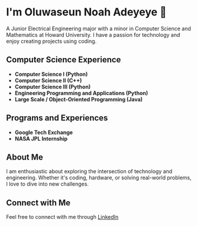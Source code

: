 # I'm Oluwaseun Noah Adeyeye 👋

A Junior Electrical Engineering major with a minor in Computer Science and Mathematics at Howard University. I have a passion for technology and enjoy creating projects using coding.

## Computer Science Experience

- **Computer Science I (Python)**
- **Computer Science II (C++)**
- **Computer Science III (Python)**
- **Engineering Programming and Applications (Python)**
- **Large Scale / Object-Oriented Programming (Java)**

## Programs and Experiences

- **Google Tech Exchange**
- **NASA JPL Internship**

## About Me

I am enthusiastic about exploring the intersection of technology and engineering. Whether it's coding, hardware, or solving real-world problems, I love to dive into new challenges.

## Connect with Me

Feel free to connect with me through [LinkedIn](https://www.linkedin.com/in/oluwaseun-adeyeye-84a2a7253/) 

<!-- Feel free to add more sections, projects, or personalize it further based on your preferences! -->
